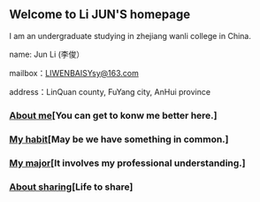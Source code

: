 ## Welcome to Li JUN'S homepage

I am an undergraduate studying in zhejiang wanli college in China.

name:    Jun Li  (李俊）

mailbox：LIWENBAISYsy@163.com

address：LinQuan county, FuYang city, AnHui province
### <a class="nav-link" href="./About.html">About me</a>[You can get to konw me better here.]

### <a class="nav-link" href="./Habit.html">My habit</a>[May be we have something in common.]

### <a class="nav-link" href="./Major.html">My major</a>[It involves my professional understanding.]

### <a class="nav-link" href="./Sharing.html">About sharing</a>[Life to share]

